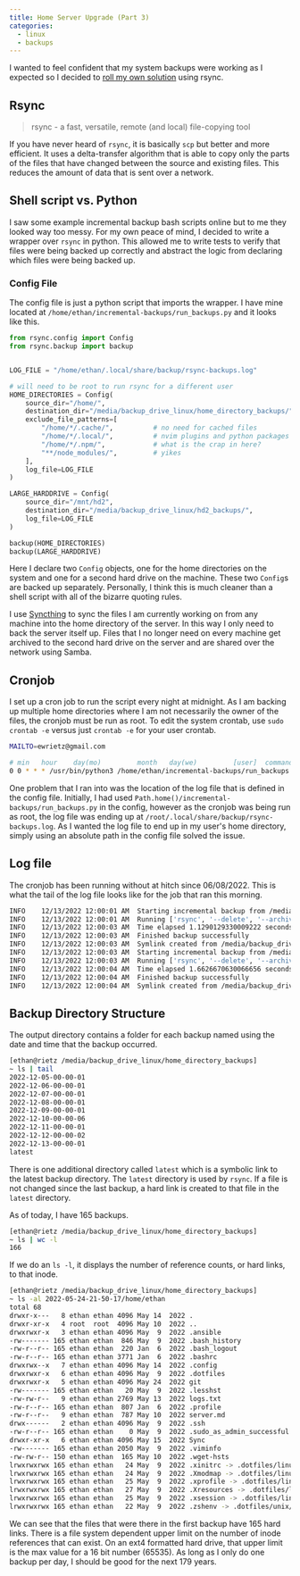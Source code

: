 ```yaml
---
title: Home Server Upgrade (Part 3)
categories:
  - linux
  - backups
---
```


I wanted to feel confident that my system backups were working as I expected so
I decided to [roll my own
solution](https://github.com/erietz/incremental-backups) using rsync.

## Rsync

> rsync - a fast, versatile, remote (and local) file-copying tool

If you have never heard of `rsync`, it is basically `scp` but better and more
efficient. It uses a delta-transfer algorithm that is able to copy only the
parts of the files that have changed between the source and existing files.
This reduces the amount of data that is sent over a network.

## Shell script vs. Python

I saw some example incremental backup bash scripts online but to me they looked
way too messy. For my own peace of mind, I decided to write a wrapper over
`rsync` in python. This allowed me to write tests to verify that files were
being backed up correctly and abstract the logic from declaring which files
were being backed up.

### Config File

The config file is just a python script that imports the wrapper. I have mine
located at `/home/ethan/incremental-backups/run_backups.py` and it looks like
this.

```python
from rsync.config import Config
from rsync.backup import backup


LOG_FILE = "/home/ethan/.local/share/backup/rsync-backups.log"

# will need to be root to run rsync for a different user
HOME_DIRECTORIES = Config(
    source_dir="/home/",
    destination_dir="/media/backup_drive_linux/home_directory_backups/",
    exclude_file_patterns=[
        "/home/*/.cache/",          # no need for cached files
        "/home/*/.local/",          # nvim plugins and python packages are huge
        "/home/*/.npm/",            # what is the crap in here?
        "**/node_modules/",         # yikes
    ],
    log_file=LOG_FILE
)

LARGE_HARDDRIVE = Config(
    source_dir="/mnt/hd2",
    destination_dir="/media/backup_drive_linux/hd2_backups/",
    log_file=LOG_FILE
)

backup(HOME_DIRECTORIES)
backup(LARGE_HARDDRIVE)
```

Here I declare two `Config` objects, one for the home directories on the system
and one for a second hard drive on the machine. These two `Config`s are backed
up separately. Personally, I think this is much cleaner than a shell script
with all of the bizarre quoting rules.

I use [Syncthing](https://syncthing.net/) to sync the files I am currently
working on from any machine into the home directory of the server. In this way
I only need to back the server itself up. Files that I no longer need on every
machine get archived to the second hard drive on the server and are shared over
the network using Samba.

## Cronjob

I set up a cron job to run the script every night at midnight. As I am backing
up multiple home directories where I am not necessarily the owner of the files,
the cronjob must be run as root. To edit the system crontab, use `sudo crontab
-e` versus just `crontab -e` for your user crontab.

```bash
MAILTO=ewrietz@gmail.com

# min   hour    day(mo)         month   day(we)         [user]  command
0 0 * * * /usr/bin/python3 /home/ethan/incremental-backups/run_backups.py
```

One problem that I ran into was the location of the log file that is defined in
the config file. Initially, I had used
`Path.home()/incremental-backups/run_backups.py` in the config, however as the
cronjob was being run as root, the log file was ending up at
`/root/.local/share/backup/rsync-backups.log`. As I wanted the log file to end
up in my user's home directory, simply using an absolute path in the config
file solved the issue.

## Log file

The cronjob has been running without at hitch since 06/08/2022. This is what
the tail of the log file looks like for the job that ran this morning.

```bash
INFO    12/13/2022 12:00:01 AM  Starting incremental backup from /media/backup_drive_linux/home_directory_backups/2022-12-12-00-00-02
INFO    12/13/2022 12:00:01 AM  Running ['rsync', '--delete', '--archive', '--acls', '--xattrs', '--verbose', '--link-dest=/media/backup_drive_linux/home_directory_backups/latest', '--exclude=/home/*/.cache/', '--exclude=/home/*/.local/', '--exclude=/home/*/.npm/', '--exclude=**/node_modules/', '/home', '/media/backup_drive_linux/home_directory_backups/2022-12-13-00-00-01']
INFO    12/13/2022 12:00:03 AM  Time elapsed 1.1290129330009222 seconds
INFO    12/13/2022 12:00:03 AM  Finished backup successfully
INFO    12/13/2022 12:00:03 AM  Symlink created from /media/backup_drive_linux/home_directory_backups/latest to /media/backup_drive_linux/home_directory_backups/2022-12-13-00-00-01
INFO    12/13/2022 12:00:03 AM  Starting incremental backup from /media/backup_drive_linux/hd2_backups/2022-12-12-00-00-03
INFO    12/13/2022 12:00:03 AM  Running ['rsync', '--delete', '--archive', '--acls', '--xattrs', '--verbose', '--link-dest=/media/backup_drive_linux/hd2_backups/latest', '/mnt/hd2', '/media/backup_drive_linux/hd2_backups/2022-12-13-00-00-03']
INFO    12/13/2022 12:00:04 AM  Time elapsed 1.6626670630066656 seconds
INFO    12/13/2022 12:00:04 AM  Finished backup successfully
INFO    12/13/2022 12:00:04 AM  Symlink created from /media/backup_drive_linux/hd2_backups/latest to /media/backup_drive_linux/hd2_backups/2022-12-13-00-00-03
```

## Backup Directory Structure

The output directory contains a folder for each backup named using the date and
time that the backup occurred.

```bash
[ethan@rietz /media/backup_drive_linux/home_directory_backups]
~ ls | tail
2022-12-05-00-00-01
2022-12-06-00-00-01
2022-12-07-00-00-01
2022-12-08-00-00-01
2022-12-09-00-00-01
2022-12-10-00-00-06
2022-12-11-00-00-01
2022-12-12-00-00-02
2022-12-13-00-00-01
latest
```

There is one additional directory called `latest` which is a symbolic link to
the latest backup directory. The `latest` directory is used by `rsync`. If a
file is not changed since the last backup, a hard link is created to that file
in the `latest` directory.

As of today, I have 165 backups.

```bash
[ethan@rietz /media/backup_drive_linux/home_directory_backups]
~ ls | wc -l
166
```

If we do an `ls -l`, it displays the number of reference counts, or hard links,
to that inode.

```bash
[ethan@rietz /media/backup_drive_linux/home_directory_backups]
~ ls -al 2022-05-24-21-50-17/home/ethan
total 68
drwxr-x---   8 ethan ethan 4096 May 14  2022 .
drwxr-xr-x   4 root  root  4096 May 10  2022 ..
drwxrwxr-x   3 ethan ethan 4096 May  9  2022 .ansible
-rw------- 165 ethan ethan  846 May  9  2022 .bash_history
-rw-r--r-- 165 ethan ethan  220 Jan  6  2022 .bash_logout
-rw-r--r-- 165 ethan ethan 3771 Jan  6  2022 .bashrc
drwxrwx--x   7 ethan ethan 4096 May 14  2022 .config
drwxrwxr-x   6 ethan ethan 4096 May  9  2022 .dotfiles
drwxrwxr-x   5 ethan ethan 4096 May 24  2022 git
-rw------- 165 ethan ethan   20 May  9  2022 .lesshst
-rw-rw-r--   9 ethan ethan 2769 May 13  2022 logs.txt
-rw-r--r-- 165 ethan ethan  807 Jan  6  2022 .profile
-rw-r--r--   9 ethan ethan  787 May 10  2022 server.md
drwx------   2 ethan ethan 4096 May  9  2022 .ssh
-rw-r--r-- 165 ethan ethan    0 May  9  2022 .sudo_as_admin_successful
drwxr-xr-x   6 ethan ethan 4096 May 15  2022 Sync
-rw------- 165 ethan ethan 2050 May  9  2022 .viminfo
-rw-rw-r-- 150 ethan ethan  165 May 10  2022 .wget-hsts
lrwxrwxrwx 165 ethan ethan   24 May  9  2022 .xinitrc -> .dotfiles/linux/.xinitrc
lrwxrwxrwx 165 ethan ethan   24 May  9  2022 .Xmodmap -> .dotfiles/linux/.Xmodmap
lrwxrwxrwx 165 ethan ethan   25 May  9  2022 .xprofile -> .dotfiles/linux/.xprofile
lrwxrwxrwx 165 ethan ethan   27 May  9  2022 .Xresources -> .dotfiles/linux/.Xresources
lrwxrwxrwx 165 ethan ethan   25 May  9  2022 .xsession -> .dotfiles/linux/.xsession
lrwxrwxrwx 165 ethan ethan   22 May  9  2022 .zshenv -> .dotfiles/unix/.zshenv
```

We can see that the files that were there in the first backup have 165 hard
links. There is a file system dependent upper limit on the number of inode
references that can exist. On an ext4 formatted hard drive, that upper limit is
the max value for a 16 bit number (65535). As long as I only do one backup per
day, I should be good for the next 179 years.
